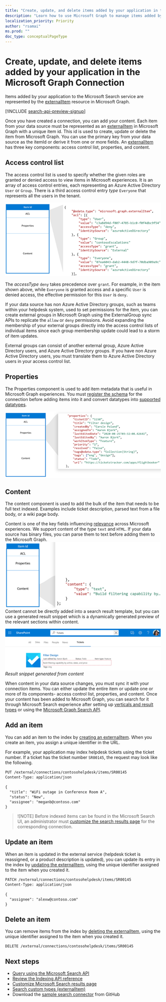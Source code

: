 ```yaml
---
title: "Create, update, and delete items added by your application in the Microsoft Graph Connection"
description: "Learn how to use Microsoft Graph to manage items added by your application to the Microsoft Search service"
localization_priority: Priority
author: "rsamai"
ms.prod: ""
doc_type: conceptualPageType
---
```


# Create, update, and delete items added by your application in the Microsoft Graph Connection

Items added by your application to the Microsoft Search service are represented by the [externalItem](/graph/api/resources/externalitem?view=graph-rest-beta) resource in Microsoft Graph.

[!INCLUDE [search-api-preview-signup](../includes/search-api-preview-signup.md)]

Once you have created a connection, you can add your content. Each item from your data source must be represented as an [externalItem](/graph/api/resources/externalitem?view=graph-rest-beta) in Microsoft Graph with a unique item id. This id is used to create, update or delete the item from Microsoft Graph. You can use the primary key from your data source as the itemId or derive it from one or more fields. An [externalItem](/graph/api/resources/externalitem?view=graph-rest-beta) has three key components: access control list, properties, and content.

## Access control list
The access control list is used to specify whether the given roles are granted or denied access to view items in Microsoft experiences. It is an array of access control entries, each representing an Azure Active Directory `User` or `Group`. There is a third access control entry *type* `Everyone` that represents all the users in the tenant.

![search-index-manage-items-acl.png](./images/search-index-manage-items-acl.png)

The *accessType* `deny` takes precedence over `grant`. For example, in the item shown above, while `Everyone` is granted access and a specific `User` is denied access, the effective permission for this `User` is `deny`.

If your data source has non Azure Active Directory groups, such as teams within your helpdesk system, used to set permissions for the item, you can create external groups in Microsoft Graph using the ExternalGroup sync APIs to replicate the `allow` or `deny` permissions. Avoid expanding the membership of your external groups directly into the access control lists of individual items since each group membership update could lead to a storm of item updates. 

External groups can consist of another external group, Azure Active Directory users, and Azure Active Directory groups. If you have non Azure Active Directory users, you must translate them to Azure Active Directory users in your access control list. 

## Properties
The Properties component is used to add item metadata that is useful in Microsoft Graph experiences. You must [register the schema](/graph/concepts/search-index-manage-schema.md) for the connection before adding items into it and convert datatypes into [supported datatypes](https://docs.microsoft.com/en-us/graph/api/resources/property?view=graph-rest-beta). 

![search-index-manage-items-1.png](./images/search-index-manage-items-1.png)

## Content
The content component is used to add the bulk of the item that needs to be full text indexed. Examples include ticket description, parsed text from a file body, or a wiki page body. 

Content is one of the key fields influencing [relevance](/graph/concepts/search-index-manage-schema.md) across Microsoft experiences. We support content of the *type* `text` and `HTML`. If your data source has binary files, you can parse them to text before adding them to the Microsoft Graph. 
![search-index-manage-items-2.png](./images/search-index-manage-items-2.png)
Content cannot be directly added into a search result template, but you can use a generated result snippet which is a dynamically generated preview of the relevant sections within content.

![search-index-manage-items-3.svg](./images/search-index-manage-items-3.svg)
*Result snippet generated from content*

When content in your data source changes, you must sync it with your connection items. You can either update the entire item or update one or more of its components- access control list, properties, and content. Once your content has been added to Microsoft Graph, you can search for it through Microsoft Search experience after setting up [verticals and result types](https://docs.microsoft.com/en-us/MicrosoftSearch/customize-search-page) or using the [Microsoft Graph Search API](https://docs.microsoft.com/en-us/graph/api/resources/search-api-overview?view=graph-rest-beta).


## Add an item

You can add an item to the index by [creating an externalItem](/graph/api/externalconnection-put-items?view=graph-rest-beta). When you create an item, you assign a unique identifier in the URL.

For example, your application may index helpdesk tickets using the ticket number. If a ticket has the ticket number `SR00145`, the request may look like the following.

```http
PUT /external/connections/contosohelpdesk/items/SR00145
Content-Type: application/json

{
  "title": "WiFi outage in Conference Room A",
  "status": "New",
  "assignee": "meganb@contoso.com"
}
```

> ![NOTE]
> Before indexed items can be found in the Microsoft Search UI, an administrator must [customize the search results page](/MicrosoftSearch/configure-connector#next-steps-customize-the-search-results-page) for the corresponding connection.

## Update an item

When an item is updated in the external service (helpdesk ticket is reassigned, or a product description is updated), you can update its entry in the index by [updating the externalItem](/graph/api/externalitem-update?view=graph-rest-beta), using the unique identifier assigned to the item when you created it.

```http
PATCH /external/connections/contosohelpdesk/items/SR00145
Content-Type: application/json

{
  "assignee": "alexw@contoso.com"
}
```

## Delete an item

You can remove items from the index by [deleting the externalItem](/graph/api/externalitem-delete?view=graph-rest-beta), using the unique identifier assigned to the item when you created it.

```http
DELETE /external/connections/contosohelpdesk/items/SR00145
```

## Next steps

- [Query using the Microsoft Search API](search-concept-overview.md#why-use-the-microsoft-search-api)
- [Review the Indexing API reference](/graph/api/resources/indexing-api-overview?view=graph-rest-beta)
- [Customize Microsoft Search results page](/MicrosoftSearch/configure-connector#next-steps-customize-the-search-results-page)
- [Search custom types (externalItem)](search-concept-custom-types.md)
- Download the [sample search connector](https://github.com/microsoftgraph/msgraph-search-connector-sample) from GitHub

